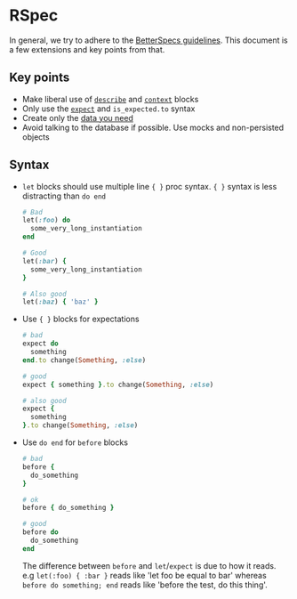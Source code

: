 # RSpec

In general, we try to adhere to the [BetterSpecs
guidelines](http://betterspecs.org/). This document is a few extensions and key
points from that.

## Key points

- Make liberal use of [`describe`](http://betterspecs.org/#describe) and
  [`context`](http://betterspecs.org/#contexts) blocks
- Only use the [`expect`](http://betterspecs.org/#expect) and
  `is_expected.to` syntax
- Create only the [data you need](http://betterspecs.org/#data)
- Avoid talking to the database if possible. Use mocks and non-persisted objects

## Syntax

- `let` blocks should use multiple line `{ }` proc syntax. `{ }` syntax is less
  distracting than `do end`

  ```ruby
  # Bad
  let(:foo) do
    some_very_long_instantiation
  end

  # Good
  let(:bar) {
    some_very_long_instantiation
  }

  # Also good
  let(:baz) { 'baz' }
  ```

- Use `{ }` blocks for expectations

  ```ruby
  # bad
  expect do
    something
  end.to change(Something, :else)

  # good
  expect { something }.to change(Something, :else)

  # also good
  expect {
    something
  }.to change(Something, :else)
  ```

- Use `do end` for `before` blocks

  ```ruby
  # bad
  before {
    do_something
  }

  # ok
  before { do_something }

  # good
  before do
    do_something
  end
  ```

  The difference between `before` and `let`/`expect` is due to how it reads.
  e.g `let(:foo) { :bar }` reads like 'let foo be equal to bar' whereas
  `before do something; end` reads like 'before the test, do this thing'.
